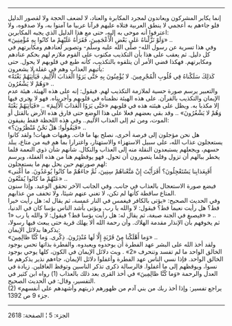 ------------------------------------------------------------------------

إنما يكابر المشركون ويعاندون لمجرد المكابرة والعناد، لا لضعف الحجة ولا
لقصور الدليل فلو جاءهم به أعجمي لا ينطق العربية فتلاه عليهم قرآنا عربيا
ما آمنوا به، ولا صدقوه، ولا اعترفوا أنه موحى به إليه، حتى مع هذا الدليل
الذي يجبه المكابرين:  
«وَلَوْ نَزَّلْناهُ عَلى بَعْضِ الْأَعْجَمِينَ، فَقَرَأَهُ عَلَيْهِمْ ما كانُوا بِهِ مُؤْمِنِينَ» ..  
وفي هذا تسرية عن رسول الله- صلّى الله عليه وسلّم- وتصوير لعنادهم ومكابرتهم
في كل دليل. ثم يعقب على هذا بأن التكذيب مكتوب على القوم ملازم لهم بحكم
عنادهم ومكابرتهم. فهكذا قضي الأمر أن يتلقوه بالتكذيب، كأنه طبع في قلوبهم
لا يحول. حتى يأتيهم العذاب وهم في غفلة لا يشعرون:  
«كَذلِكَ سَلَكْناهُ فِي قُلُوبِ الْمُجْرِمِينَ. لا يُؤْمِنُونَ بِهِ حَتَّى يَرَوُا الْعَذابَ الْأَلِيمَ،
فَيَأْتِيَهُمْ بَغْتَةً وَهُمْ لا يَشْعُرُونَ» ..  
والتعبير يرسم صورة حسية لملازمة التكذيب لهم. فيقول: إنه على هذه الهيئة.
هيئة عدم الإيمان والتكذيب بالقرآن. على هذه الهيئة نظمناه في قلوبهم
وأجريناه. فهو لا يجري فيها إلا مكذبا به. ويظل على هيئته هذه في قلوبهم
«حَتَّى يَرَوُا الْعَذابَ الْأَلِيمَ» .. «فَيَأْتِيَهُمْ بَغْتَةً وَهُمْ لا يَشْعُرُونَ» .. وقد بقي
بعضهم فعلا على هذا الوضع حتى فارق هذه الأرض بالقتل أو الموت، ومن ثم إلى
العذاب الأليم.. وفي هذه اللحظة فقط يفيقون:  
«فَيَقُولُوا: هَلْ نَحْنُ مُنْظَرُونَ؟» ..  
هل نحن مؤجلون إلى فرصة أخرى، نصلح بها ما فات. وهيهات هيهات! ولقد كانوا
يستعجلون عذاب الله، على سبيل الاستهزاء والاستهتار، واغترارا بما هم فيه
من متاع، يبلد حسهم، ويجعلهم يستبعدون النقلة منه إلى العذاب والنكال.
شأنهم شأن ذوي النعمة قلما يخطر ببالهم أن تزول وقلما يتصورون أن تحول. فهو
يوقظهم هنا من هذه الغفلة، ويرسم لهم صورتهم حين يحل بهم ما يستعجلون:  
«أَفَبِعَذابِنا يَسْتَعْجِلُونَ؟ أَفَرَأَيْتَ إِنْ مَتَّعْناهُمْ سِنِينَ، ثُمَّ جاءَهُمْ ما كانُوا يُوعَدُونَ.
ما أَغْنى عَنْهُمْ ما كانُوا يُمَتَّعُونَ» ..  
فيضع صورة الاستعجال بالعذاب في جانب. وفي الجانب الآخر تحقق الوعيد. وإذا
سنون المتاع ساقطة كأنها لم تكن، لا تغني عنهم شيئا، ولا تخفف من عذابهم.  
وفي الحديث الصحيح: «يؤتى بالكافر فيغمس في النار غمسة، ثم يقال له: هل
رأيت خيرا قط؟ هل رأيت نعيما قط؟ فيقول: لا والله يا رب. ويؤتى بأشد الناس
بؤسا كان في الدنيا، فيصبغ في الجنة صبغة، ثم يقال له: هل رأيت بؤسا قط؟
فيقول: لا والله يا رب «1» » ..  
ثم يخوفهم بأن الإنذار مقدمة الهلاك. وأن رحمة الله ألا يهلك قرية حتى يبعث
فيها رسولا، يذكرها بدلائل الإيمان:  
«وَما أَهْلَكْنا مِنْ قَرْيَةٍ إِلَّا لَها مُنْذِرُونَ. ذِكْرى. وَما كُنَّا ظالِمِينَ» ..  
ولقد أخذ الله على البشر عهد الفطرة أن يوحدوه ويعبدوه. والفطرة بذاتها تحس
بوجود الخالق الواحد ما لم تفسد وتنحرف «2» . وبث دلائل الإيمان في الكون،
كلها يوحي بوجود الخالق الواحد. فإذا نسي الناس عهد الفطرة وأغفلوا دلائل
الإيمان، جاءهم نذير يذكرهم ما نسوا، ويوقظهم إلى ما أغفلوا. فالرسالة ذكرى
تذكر الناسين وتوقظ الغافلين. زيادة في العدل والرحمة «وَما كُنَّا ظالِمِينَ» في
أخذ القرى بعد ذلك بالعذاب (1) رواه ابن كثير في التفسير، وقال: في الحديث
الصحيح.  
(2) يراجع تفسير: وإذا أخذ ربك من بني آدم من ظهورهم ذريتهم وأشهدهم على
أنفسهم» جزء 9 ص 1392.

------------------------------------------------------------------------

الجزء: 5 ¦ الصفحة: 2618
